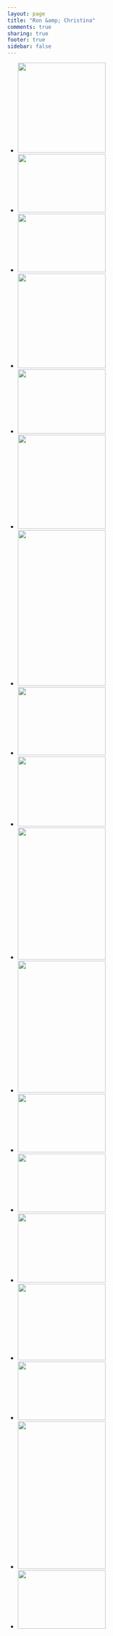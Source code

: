 ```yaml
---
layout: page
title: "Ron &amp; Christina"
comments: true
sharing: true
footer: true
sidebar: false
---
```

<div id="wookmark">
<ul id="tiles">
<li><a href="http://img.gtww.net/2012/10_Ron_Christina/9ac0/ron-christina-1_9e853ad.jpg"><img data-title="" data-description="" src="http://img.gtww.net/2012/10_Ron_Christina/9ac0/Resizes/ron-christina-1_ce7f.jpg" height="205" width="200"/></a></li>
<li><a href="http://img.gtww.net/2012/10_Ron_Christina/9ac0/ron-christina-2_aa1e57e.jpg"><img data-title="" data-description="" src="http://img.gtww.net/2012/10_Ron_Christina/9ac0/Resizes/ron-christina-2_ffce.jpg" height="133" width="200"/></a></li>
<li><a href="http://img.gtww.net/2012/10_Ron_Christina/9ac0/ron-christina-3_d5a9d19.jpg"><img data-title="" data-description="" src="http://img.gtww.net/2012/10_Ron_Christina/9ac0/Resizes/ron-christina-3_45d7.jpg" height="133" width="200"/></a></li>
<li><a href="http://img.gtww.net/2012/10_Ron_Christina/9ac0/ron-christina-4_1d5d061.jpg"><img data-title="" data-description="" src="http://img.gtww.net/2012/10_Ron_Christina/9ac0/Resizes/ron-christina-4_9d97.jpg" height="215" width="200"/></a></li>
<li><a href="http://img.gtww.net/2012/10_Ron_Christina/9ac0/ron-christina-5_e2d5103.jpg"><img data-title="" data-description="" src="http://img.gtww.net/2012/10_Ron_Christina/9ac0/Resizes/ron-christina-5_6c8a.jpg" height="146" width="200"/></a></li>
<li><a href="http://img.gtww.net/2012/10_Ron_Christina/9ac0/ron-christina-6_f2a8224.jpg"><img data-title="" data-description="" src="http://img.gtww.net/2012/10_Ron_Christina/9ac0/Resizes/ron-christina-6_03ab.jpg" height="214" width="200"/></a></li>
<li><a href="http://img.gtww.net/2012/10_Ron_Christina/9ac0/ron-christina-7_6debfb2.jpg"><img data-title="" data-description="" src="http://img.gtww.net/2012/10_Ron_Christina/9ac0/Resizes/ron-christina-7_1fd7.jpg" height="354" width="200"/></a></li>
<li><a href="http://img.gtww.net/2012/10_Ron_Christina/9ac0/ron-christina-8_8a0e0d4.jpg"><img data-title="" data-description="" src="http://img.gtww.net/2012/10_Ron_Christina/9ac0/Resizes/ron-christina-8_0d7d.jpg" height="155" width="200"/></a></li>
<li><a href="http://img.gtww.net/2012/10_Ron_Christina/9ac0/ron-christina-9_af2e815.jpg"><img data-title="" data-description="" src="http://img.gtww.net/2012/10_Ron_Christina/9ac0/Resizes/ron-christina-9_7956.jpg" height="159" width="200"/></a></li>
<li><a href="http://img.gtww.net/2012/10_Ron_Christina/9ac0/ron-christina-10_15b0fa2.jpg"><img data-title="" data-description="" src="http://img.gtww.net/2012/10_Ron_Christina/9ac0/Resizes/ron-christina-10_5163.jpg" height="300" width="200"/></a></li>
<li><a href="http://img.gtww.net/2012/10_Ron_Christina/9ac0/ron-christina-11_60b8b21.jpg"><img data-title="" data-description="" src="http://img.gtww.net/2012/10_Ron_Christina/9ac0/Resizes/ron-christina-11_7a9c.jpg" height="300" width="200"/></a></li>
<li><a href="http://img.gtww.net/2012/10_Ron_Christina/9ac0/ron-christina-12_48f4ffc.jpg"><img data-title="" data-description="" src="http://img.gtww.net/2012/10_Ron_Christina/9ac0/Resizes/ron-christina-12_8e1e.jpg" height="133" width="200"/></a></li>
<li><a href="http://img.gtww.net/2012/10_Ron_Christina/9ac0/ron-christina-13_c88afb1.jpg"><img data-title="" data-description="" src="http://img.gtww.net/2012/10_Ron_Christina/9ac0/Resizes/ron-christina-13_681b.jpg" height="133" width="200"/></a></li>
<li><a href="http://img.gtww.net/2012/10_Ron_Christina/9ac0/ron-christina-14_7b6ad19.jpg"><img data-title="" data-description="" src="http://img.gtww.net/2012/10_Ron_Christina/9ac0/Resizes/ron-christina-14_e251.jpg" height="157" width="200"/></a></li>
<li><a href="http://img.gtww.net/2012/10_Ron_Christina/9ac0/ron-christina-15_62b914f.jpg"><img data-title="" data-description="" src="http://img.gtww.net/2012/10_Ron_Christina/9ac0/Resizes/ron-christina-15_7573.jpg" height="174" width="200"/></a></li>
<li><a href="http://img.gtww.net/2012/10_Ron_Christina/9ac0/ron-christina-16_cd25146.jpg"><img data-title="" data-description="" src="http://img.gtww.net/2012/10_Ron_Christina/9ac0/Resizes/ron-christina-16_62b6.jpg" height="133" width="200"/></a></li>
<li><a href="http://img.gtww.net/2012/10_Ron_Christina/9ac0/ron-christina-17_5762441.jpg"><img data-title="" data-description="" src="http://img.gtww.net/2012/10_Ron_Christina/9ac0/Resizes/ron-christina-17_aa48.jpg" height="336" width="200"/></a></li>
<li><a href="http://img.gtww.net/2012/10_Ron_Christina/9ac0/ron-christina-18_b72f0b5.jpg"><img data-title="" data-description="" src="http://img.gtww.net/2012/10_Ron_Christina/9ac0/Resizes/ron-christina-18_5d4d.jpg" height="133" width="200"/></a></li>
</ul></div>
